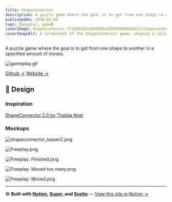 ```yaml
---
title: ShapeConnector
description: A puzzle game where the goal is to get from one shape to another in a specified amount of moves.
publishedOn: 2018-04-04
tags: [angular, game]
coverImage: ShapeConnector 5f10045053d04950a37005dd0860b0f3/shapeconnector_teaser2.png
coverImageAlt: A screenshot of the ShapeConnector game, showing a colorful grid with various shapes
---
```


A puzzle game where the goal is to get from one shape to another in a specified amount of moves.

![gameplay.gif](ShapeConnector%205f10045053d04950a37005dd0860b0f3/gameplay.gif)

[Github →](https://github.com/thalida/ShapeConnector)   [Website →](http://thalida.github.io/shapeconnector/)

## 🎨 Design

### Inspiration

[ShapeConnector 2.0 by Thalida Noel](https://dribbble.com/thalida/collections/601739-ShapeConnector-2-0)

### Mockups

![shapeconnector_teaser2.png](ShapeConnector%205f10045053d04950a37005dd0860b0f3/shapeconnector_teaser2.png)

![Freeplay.png](ShapeConnector%205f10045053d04950a37005dd0860b0f3/Freeplay.png)

![Freeplay: Finished.png](ShapeConnector%205f10045053d04950a37005dd0860b0f3/Freeplay_Finished.png)

![Freeplay: Moved too many.png](ShapeConnector%205f10045053d04950a37005dd0860b0f3/Freeplay_Moved_too_many.png)

![Freeplay: Moved.png](ShapeConnector%205f10045053d04950a37005dd0860b0f3/Freeplay_Moved.png)

---

🛠 **Built with [Notion](https://www.notion.so/product), [Super](https://super.so/), and [Svelte](https://svelte.dev/)** — [View this site in Notion →](../../../thalida%20com%20e30e8cc931344e07ad53bf53c3030bf1.md)
